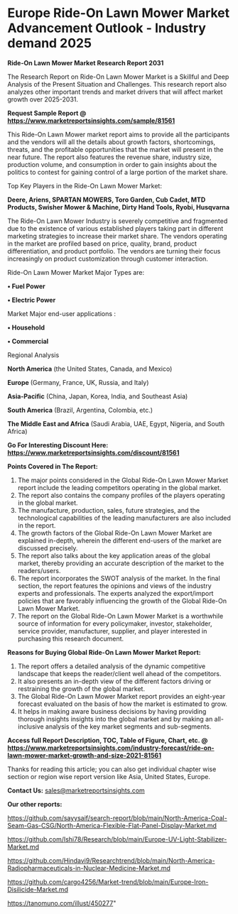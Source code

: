 # Europe Ride-On Lawn Mower Market Advancement Outlook - Industry demand 2025

<strong>Ride-On Lawn Mower Market Research Report 2031</strong>

The Research Report on Ride-On Lawn Mower Market is a Skillful and Deep Analysis of the Present Situation and Challenges. This research report also analyzes other important trends and market drivers that will affect market growth over 2025-2031.

<strong>Request Sample Report @ <a href=https://www.marketreportsinsights.com/sample/81561>https://www.marketreportsinsights.com/sample/81561</a></strong>

This Ride-On Lawn Mower market report aims to provide all the participants and the vendors will all the details about growth factors, shortcomings, threats, and the profitable opportunities that the market will present in the near future. The report also features the revenue share, industry size, production volume, and consumption in order to gain insights about the politics to contest for gaining control of a large portion of the market share.

Top Key Players in the Ride-On Lawn Mower Market:

<strong>Deere, Ariens, SPARTAN MOWERS, Toro Garden, Cub Cadet, MTD Products, Swisher Mower & Machine, Dirty Hand Tools, Ryobi, Husqvarna</strong>

The Ride-On Lawn Mower Industry is severely competitive and fragmented due to the existence of various established players taking part in different marketing strategies to increase their market share. The vendors operating in the market are profiled based on price, quality, brand, product differentiation, and product portfolio. The vendors are turning their focus increasingly on product customization through customer interaction.

Ride-On Lawn Mower Market Major Types are:

<strong>• Fuel Power

• Electric Power</strong>

Market Major end-user applications :

<strong>• Household

• Commercial</strong>

Regional Analysis

</u><strong><b>North America</b></strong> (the United States, Canada, and Mexico)

<strong><b>Europe </b></strong>(Germany, France, UK, Russia, and Italy)

<strong><b>Asia-Pacific</b></strong> (China, Japan, Korea, India, and Southeast Asia)

<strong><b>South America</b></strong> (Brazil, Argentina, Colombia, etc.)

<strong><b>The Middle East and Africa</b></strong> (Saudi Arabia, UAE, Egypt, Nigeria, and South Africa)

<strong>Go For Interesting Discount Here: <a href=https://www.marketreportsinsights.com/discount/81561>https://www.marketreportsinsights.com/discount/81561</a></strong>

<strong>Points Covered in The Report:</strong>
<ol>
  <li>The major points considered in the Global Ride-On Lawn Mower Market report include the leading competitors operating in the global market.</li>
  <li>The report also contains the company profiles of the players operating in the global market.</li>
  <li>The manufacture, production, sales, future strategies, and the technological capabilities of the leading manufacturers are also included in the report.</li>
  <li>The growth factors of the Global Ride-On Lawn Mower Market are explained in-depth, wherein the different end-users of the market are discussed precisely.</li>
  <li>The report also talks about the key application areas of the global market, thereby providing an accurate description of the market to the readers/users.</li>
  <li>The report incorporates the SWOT analysis of the market. In the final section, the report features the opinions and views of the industry experts and professionals. The experts analyzed the export/import policies that are favorably influencing the growth of the Global Ride-On Lawn Mower Market.</li>
  <li>The report on the Global Ride-On Lawn Mower Market is a worthwhile source of information for every policymaker, investor, stakeholder, service provider, manufacturer, supplier, and player interested in purchasing this research document.</li>
</ol>
<strong>Reasons for Buying Global Ride-On Lawn Mower Market Report:</strong>

<ol>
  <li>The report offers a detailed analysis of the dynamic competitive landscape that keeps the reader/client well ahead of the competitors.</li>
  <li>It also presents an in-depth view of the different factors driving or restraining the growth of the global market.</li>
  <li>The Global Ride-On Lawn Mower Market report provides an eight-year forecast evaluated on the basis of how the market is estimated to grow.</li>
  <li>It helps in making aware business decisions by having providing thorough insights insights into the global market and by making an all-inclusive analysis of the key market segments and sub-segments.</li>
</ol>
<strong>Access full Report Description, TOC, Table of Figure, Chart, etc. @ <a href=https://www.marketreportsinsights.com/industry-forecast/ride-on-lawn-mower-market-growth-and-size-2021-81561>https://www.marketreportsinsights.com/industry-forecast/ride-on-lawn-mower-market-growth-and-size-2021-81561</a></strong>


Thanks for reading this article; you can also get individual chapter wise section or region wise report version like Asia, United States, Europe.

<strong>Contact Us:</strong>
sales@marketreportsinsights.com

<strong>Our other reports:</strong>

<a href=https://github.com/sayysaif/search-report/blob/main/North-America-Coal-Seam-Gas-CSG/North-America-Flexible-Flat-Panel-Display-Market.md>https://github.com/sayysaif/search-report/blob/main/North-America-Coal-Seam-Gas-CSG/North-America-Flexible-Flat-Panel-Display-Market.md</a>

<a href=https://github.com/Ishi78/Research/blob/main/Europe-UV-Light-Stabilizer-Market.md>https://github.com/Ishi78/Research/blob/main/Europe-UV-Light-Stabilizer-Market.md</a>

<a href=https://github.com/Hindavi9/Researchtrend/blob/main/North-America-Radiopharmaceuticals-in-Nuclear-Medicine-Market.md>https://github.com/Hindavi9/Researchtrend/blob/main/North-America-Radiopharmaceuticals-in-Nuclear-Medicine-Market.md</a>

<a href=https://github.com/cargo4256/Market-trend/blob/main/Europe-Iron-Disilicide-Market.md>https://github.com/cargo4256/Market-trend/blob/main/Europe-Iron-Disilicide-Market.md</a>

<a href=https://tanomuno.com/illust/450277>https://tanomuno.com/illust/450277</a>"

